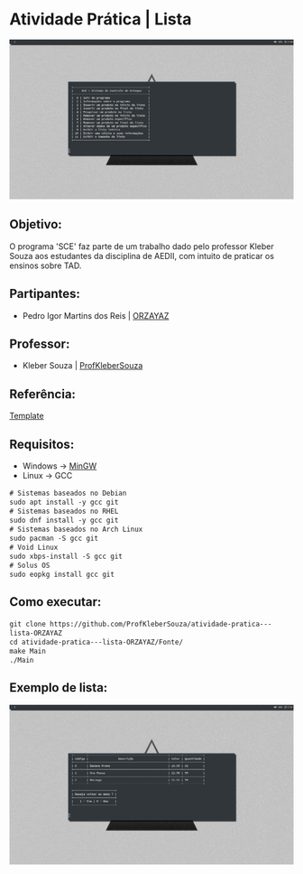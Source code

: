 # Atividade Prática | Lista

![Main](https://raw.githubusercontent.com/ProfKleberSouza/atividade-pratica---lista-ORZAYAZ/main/Imagens/Menu_Atividade.png)

## Objetivo:
 O programa 'SCE' faz parte de um trabalho dado pelo professor Kleber Souza aos estudantes da disciplina de AEDII, com intuito de praticar os ensinos sobre TAD. 
## Partipantes:
 - Pedro Igor Martins dos Reis | [ORZAYAZ](https://github.com/ORZAYAZ)
## Professor:
 - Kleber Souza | [ProfKleberSouza](https://github.com/ProfKleberSouza)

## Referência:
[Template](https://github.com/KleberSouza/pratica-lista-template)
## Requisitos:
 - Windows → [MinGW](https://sourceforge.net/projects/mingw/)
 - Linux → GCC
 ```
# Sistemas baseados no Debian
sudo apt install -y gcc git
# Sistemas baseados no RHEL
sudo dnf install -y gcc git
# Sistemas baseados no Arch Linux
sudo pacman -S gcc git
# Void Linux
sudo xbps-install -S gcc git
# Solus OS
sudo eopkg install gcc git
```
## Como executar:
```
git clone https://github.com/ProfKleberSouza/atividade-pratica---lista-ORZAYAZ
cd atividade-pratica---lista-ORZAYAZ/Fonte/
make Main
./Main
```
## Exemplo de lista:
![Exemplo](https://raw.githubusercontent.com/ProfKleberSouza/atividade-pratica---lista-ORZAYAZ/main/Imagens/Lista_Atividade.png)


